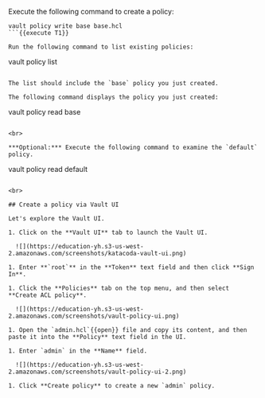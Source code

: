 Execute the following command to create a policy:

```
vault policy write base base.hcl
```{{execute T1}}

Run the following command to list existing policies:

```
vault policy list
```{{execute T1}}

The list should include the `base` policy you just created.

The following command displays the policy you just created:

```
vault policy read base
```{{execute T1}}

<br>

***Optional:*** Execute the following command to examine the `default` policy.

```
vault policy read default
```{{execute T1}}

<br>

## Create a policy via Vault UI

Let's explore the Vault UI.

1. Click on the **Vault UI** tab to launch the Vault UI.

  ![](https://education-yh.s3-us-west-2.amazonaws.com/screenshots/katacoda-vault-ui.png)

1. Enter **`root`** in the **Token** text field and then click **Sign In**.

1. Click the **Policies** tab on the top menu, and then select **Create ACL policy**.

  ![](https://education-yh.s3-us-west-2.amazonaws.com/screenshots/vault-policy-ui.png)

1. Open the `admin.hcl`{{open}} file and copy its content, and then paste it into the **Policy** text field in the UI.

1. Enter `admin` in the **Name** field.

  ![](https://education-yh.s3-us-west-2.amazonaws.com/screenshots/vault-policy-ui-2.png)

1. Click **Create policy** to create a new `admin` policy.
